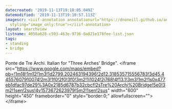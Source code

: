 ```yaml
---
datecreated: '2019-11-13T19:18:05.049Z'
datemodified: '2019-11-13T19:18:57.113Z'
imagescr: <iiif-annotation annotationurl="https://dnoneill.github.io/annotate/annotations/51762ff4-064a-11ea-bcae-f260ca5efb3d.json"
  styling="image_only:true"></iiif-annotation>
layout: searchview
listname: 4058a628-c593-463e-9736-8a821e178fee-list.json
tags:
- standing
- bridge
---
```

Ponte de Tre Archi. Italian for "Three Arches' Bridge".
&lt;iframe src=&quot;https://www.google.com/maps/embed?pb=!1m18!1m12!1m3!1d2799.202463194396!2d12.318535715556783!3d45.44557607910074!2m3!1f0!2f0!3f0!3m2!1i1024!2i768!4f13.1!3m3!1m2!1s0x477eb1dfac97de29%3A0x2185d6787b32cbcf!2sTre%20Archi%20Bridge!5e0!3m2!1sen!2sus!4v1573672623979!5m2!1sen!2sus&quot; width=&quot;600&quot; height=&quot;450&quot; frameborder=&quot;0&quot; style=&quot;border:0;&quot; allowfullscreen=&quot;&quot;&gt;&lt;/iframe&gt;